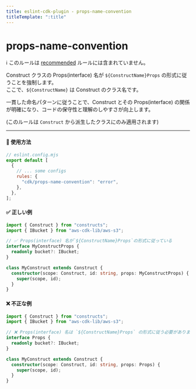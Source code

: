 ```yaml
---
title: eslint-cdk-plugin - props-name-convention
titleTemplate: ":title"
---
```


# props-name-convention

<div class="info-item">
  ℹ️ このルールは
  <a href="/ja/rules/#recommended-rules">recommended</a>
  ルールには含まれていません。
</div>

Construct クラスの Props(interface) 名が `${ConstructName}Props` の形式に従うことを強制します。  
ここで、`${ConstructName}` は Construct のクラス名です。

一貫した命名パターンに従うことで、Construct とその Props(interface) の関係が明確になり、コードの保守性と理解のしやすさが向上します。

(このルールは `Construct` から派生したクラスにのみ適用されます)

---

#### 🔧 使用方法

```js
// eslint.config.mjs
export default [
  {
    // ... some configs
    rules: {
      "cdk/props-name-convention": "error",
    },
  },
];
```

#### ✅ 正しい例

```ts
import { Construct } from "constructs";
import { IBucket } from "aws-cdk-lib/aws-s3";

// ✅ Props(interface) 名が`${ConstructName}Props`の形式に従っている
interface MyConstructProps {
  readonly bucket?: IBucket;
}

class MyConstruct extends Construct {
  constructor(scope: Construct, id: string, props: MyConstructProps) {
    super(scope, id);
  }
}
```

#### ❌ 不正な例

```ts
import { Construct } from "constructs";
import { IBucket } from "aws-cdk-lib/aws-s3";

// ❌ Props(interface) 名は `${ConstructName}Props` の形式に従う必要があります
interface Props {
  readonly bucket?: IBucket;
}

class MyConstruct extends Construct {
  constructor(scope: Construct, id: string, props: Props) {
    super(scope, id);
  }
}
```
